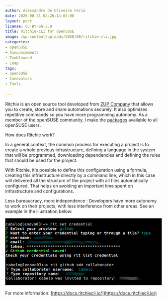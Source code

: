 ```yaml
---
author: Alessandro de Oliveira Faria
date: 2020-08-31 02:26:14-03:00
layout: post
license: CC-BY-SA-3.0
title: Ritchie-CLI for openSUSE
image: /wp-content/uploads/2020/08/ritchie-cli.jpg 
categories:
- openSUSE
- Announcements
- Tumbleweed
- Leap
tags:
- openSUSE
- Innovators
- Tools 

---
```


Ritchie is an open source tool developed from [ZUP Company](https://opensource.zup.com.br/) that allows you to create, store and share automations securely. It also optimizes repetitive commands so you have more programming autonomy. As a member of the openSUSE community, I make the [packages](https://software.opensuse.org/package/ritchie-cli) available to all openSUSE users.

How does Ritchie work?

In a general context, the common process for executing a project is to create a whole previous infrastructure, defining a language in the system that will be programmed, downloading dependencies and defining the rules that should be used for the project.

With Ritchie, it's possible to define this configuration using a formula, creating this infrastructure directly by a command line, which in this case will delivered all the structure of the project with all files automatically configured. That helps on avoiding an important time spent on infrastructure and configurations.

Less bureaucracy, more independence : Developers have more autonomy to work on their projects, with less interference from other areas. See an example in the illustration below:

![image](/wp-content/uploads/2020/08/ritchie-sample.jpg)

For more information:
[https://docs.ritchiecli.io/](https://docs.ritchiecli.io/)

